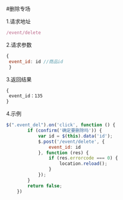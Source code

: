 #删除专场

1.请求地址
```js
/event/delete
```
2.请求参数
```js
{
 event_id: id //商品id
 }
```
3.返回结果
```js
{
 event_id：135
}
```
4.示例
```js
$(".event_del").on('click', function () {
		if (confirm('确定要删除吗')) {
			var id = $(this).data('id');
			$.post('/event/delete', {
				event_id: id
			}, function (res) {
				if (res.errorcode === 0) {
					location.reload();
				}
			});
		}
		return false;
	})
```

